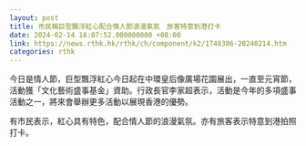 ```yaml
---
layout: post
title: 市民稱巨型飄浮紅心配合情人節浪漫氣氛　旅客特意到港打卡
date: 2024-02-14 18:07:52.000000000 +08:00
link: https://news.rthk.hk/rthk/ch/component/k2/1740386-20240214.htm
categories: rthk
---
```


今日是情人節，巨型飄浮紅心今日起在中環皇后像廣場花園展出，一直至元宵節，活動獲「文化藝術盛事基金」資助。行政長官李家超表示，活動是今年的多項盛事活動之一，將來會舉辦更多活動以展現香港的優勢。

有市民表示，紅心具有特色，配合情人節的浪漫氣氛。亦有旅客表示特意到港拍照打卡。
